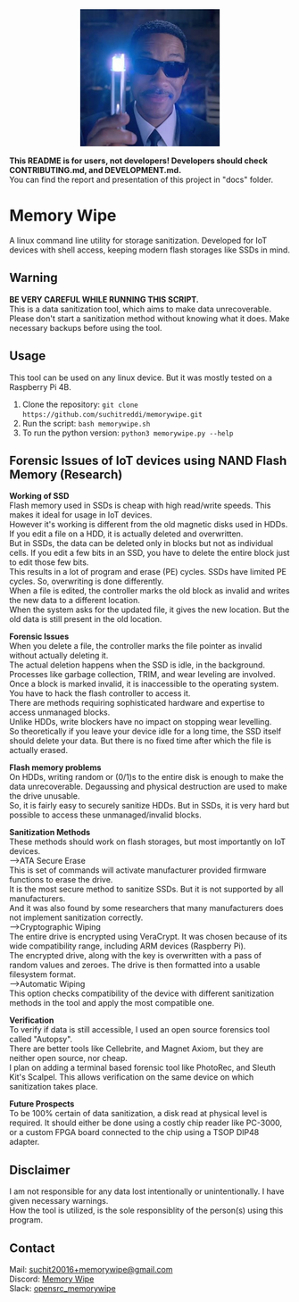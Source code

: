 <center><img src="logo.jpeg" alt="Memory wipe logo - Neuralizer MIB" width="250"></center>

<b>This README is for users, not developers! Developers should check CONTRIBUTING.md, and DEVELOPMENT.md.</b>  
You can find the report and presentation of this project in "docs" folder.
# Memory Wipe
A linux command line utility for storage sanitization. Developed for IoT devices with shell access,
keeping modern flash storages like SSDs in mind.

## Warning
<b>BE VERY CAREFUL WHILE RUNNING THIS SCRIPT.</b><br> 
This is a data sanitization tool, which aims to make data unrecoverable. 
Please don't start a sanitization method without knowing what it does. 
Make necessary backups before using the tool.

## Usage
This tool can be used on any linux device. But it was mostly tested on a Raspberry Pi 4B.
<ol>
  <li>Clone the repository: <code>git clone https://github.com/suchitreddi/memorywipe.git</code></li>
  <li>Run the script: <code>bash memorywipe.sh</code></li>
  <li>To run the python version: <code>python3 memorywipe.py --help</code></li>
</ol>

## Forensic Issues of IoT devices using NAND Flash Memory (Research)

<b>Working of SSD</b><br>
Flash memory used in SSDs is cheap with high read/write speeds. This makes it ideal for usage in IoT devices.<br>
However it's working is different from the old magnetic disks used in HDDs. If you edit a file on a HDD, it is actually deleted and overwritten.<br>
But in SSDs, the data can be deleted only in blocks but not as individual cells. If you edit a few bits in an SSD, you have to delete the entire block just to edit those few bits.<br>
This results in a lot of program and erase (PE) cycles. SSDs have limited PE cycles. So, overwriting is done differently.<br>
When a file is edited, the controller marks the old block as invalid and writes the new data to a different location.<br>
When the system asks for the updated file, it gives the new location. But the old data is still present in the old location.<br>

<b>Forensic Issues</b><br>
When you delete a file, the controller marks the file pointer as invalid without actually deleting it.<br>
The actual deletion happens when the SSD is idle, in the background. Processes like garbage collection, TRIM, and wear leveling are involved.<br>
Once a block is marked invalid, it is inaccessible to the operating system. You have to hack the flash controller to access it.<br>
There are methods requiring sophisticated hardware and expertise to access unmanaged blocks.<br>
Unlike HDDs, write blockers have no impact on stopping wear levelling.<br>
So theoretically if you leave your device idle for a long time, the SSD itself should delete your data. But there is no fixed time after which the file is actually erased.<br>

<b>Flash memory problems</b><br>
On HDDs, writing random or (0/1)s to the entire disk is enough to make the data unrecoverable. Degaussing and physical destruction are used to make the drive unusable.<br>
So, it is fairly easy to securely sanitize HDDs. But in SSDs, it is very hard but possible to access these unmanaged/invalid blocks.<br>

<b>Sanitization Methods</b><br>
These methods should work on flash storages, but most importantly on IoT devices.<br>
-->ATA Secure Erase<br>
This is set of commands will activate manufacturer provided firmware functions to erase the drive.<br>
It is the most secure method to sanitize SSDs. But it is not supported by all manufacturers.<br>
And it was also found by some researchers that many manufacturers does not implement sanitization correctly.<br>
-->Cryptographic Wiping<br>
The entire drive is encrypted using VeraCrypt. It was chosen because of its wide compatibility range, including ARM devices (Raspberry Pi).<br>
The encrypted drive, along with the key is overwritten with a pass of random values and zeroes. The drive is then formatted into a usable filesystem format.<br>
-->Automatic Wiping<br>
This option checks compatibility of the device with different sanitization methods in the tool and apply the most compatible one.<br>

<b>Verification</b><br>
To verify if data is still accessible, I used an open source forensics tool called "Autopsy".<br>
There are better tools like Cellebrite, and Magnet Axiom, but they are neither open source, nor cheap.<br>
I plan on adding a terminal based forensic tool like PhotoRec, and Sleuth Kit's Scalpel. This allows verification on the same device on which sanitization takes place.<br>

<b>Future Prospects</b><br>
To be 100% certain of data sanitization, a disk read at physical level is required. It should either be done using a costly chip reader like PC-3000,<br>
or a custom FPGA board connected to the chip using a TSOP DIP48 adapter.<br>

## Disclaimer
I am not responsible for any data lost intentionally or unintentionally. I have given necessary warnings.<br>
How the tool is utilized, is the sole responsiblity of the person(s) using this program.<br>

## Contact
Mail: <a href="mailto:suchit20016+memorywipe@gmail.com" target="_blank" rel="noopener noreferrer nofollow">suchit20016+memorywipe@gmail.com</a>  
Discord: <a href="https://discord.gg/9sRhDyCppQ" target="_blank">Memory Wipe</a>  
Slack: <a href="https://join.slack.com/t/opensrcmemorywipe/shared_invite/zt-28olrjb9t-0k61qROOR8SHwBdbUZLf5g" target="_blank">opensrc_memorywipe</a>
